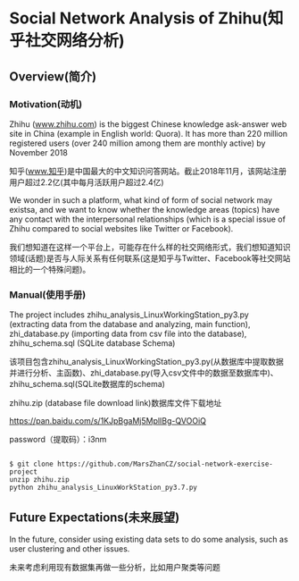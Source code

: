 # Social Network Analysis of Zhihu(知乎社交网络分析)
## Overview(简介)
### Motivation(动机)
Zhihu (www.zhihu.com) is the biggest Chinese knowledge ask-answer web site in China (example in English world: Quora). It has more than 220 million registered users (over 240 million among them are monthly active) by November 2018

知乎(www.知乎)是中国最大的中文知识问答网站。截止2018年11月，该网站注册用户超过2.2亿(其中每月活跃用户超过2.4亿)

We wonder in such a platform, what kind of form of social network may existsa, and we want to know whether the knowledge areas (topics) have any contact with the interpersonal relationships (which is a special issue of Zhihu compared to social websites like Twitter or Facebook). 

我们想知道在这样一个平台上，可能存在什么样的社交网络形式，我们想知道知识领域(话题)是否与人际关系有任何联系(这是知乎与Twitter、Facebook等社交网站相比的一个特殊问题)。

### Manual(使用手册)
The project includes zhihu_analysis_LinuxWorkingStation_py3.py (extracting data from the database and analyzing, main function), zhi_database.py (importing data from csv file into the database), zhihu_schema.sql (SQLite database Schema)

该项目包含zhihu_analysis_LinuxWorkingStation_py3.py(从数据库中提取数据并进行分析、主函数)、zhi_database.py(导入csv文件中的数据至数据库中)、zhihu_schema.sql(SQLite数据库的schema)

zhihu.zip (database file download link)数据库文件下载地址

https://pan.baidu.com/s/1KJpBgaMj5MplIBg-QVOOiQ

password（提取码）：i3nm

<pre><code>
$ git clone https://github.com/MarsZhanCZ/social-network-exercise-project
unzip zhihu.zip
python zhihu_analysis_LinuxWorkStation_py3.7.py
</code></pre>

## Future Expectations(未来展望)
In the future, consider using existing data sets to do some analysis, such as user clustering and other issues.

未来考虑利用现有数据集再做一些分析，比如用户聚类等问题
